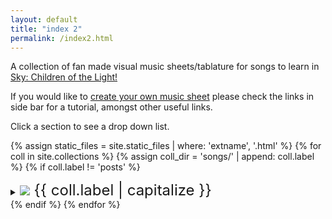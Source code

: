 ```yaml
---
layout: default
title: "index 2"
permalink: /index2.html
---
```


<p>A collection of fan made visual music sheets/tablature for songs to learn in <a href="https://thatskygame.com/">Sky: Children of the Light!</a></p>
<p>If you would like to <a href="./make-your-own-sheet.html">create your own music sheet</a> please check the links in side bar for a tutorial, amongst other useful links.</p>
Click a section to see a drop down list.

{% assign static_files = site.static_files | where: 'extname', '.html' %}
{% for coll in site.collections %}
{% assign coll_dir = 'songs/' | append: coll.label %}
{% if coll.label != 'posts' %}
<details>
  <summary><font size="5"><img src="{{ site.baseurl | escape }}/assets/images/categories/{{ coll.label }}/{{ coll.label }}.png"> {{ coll.label | capitalize }} </font></summary>
  <ul>
  {% for file in static_files %}
     {% if file.path contains coll_dir %}
    <li><a href="{{ file.path | escape }}">{{ file.basename | replace: "-", " " | replace: "__", "-" | replace: "_", " "}}</a> </li>
  {% endif %}
{% endfor %}
  </ul>
</details>
{% endif %}
{% endfor %}


